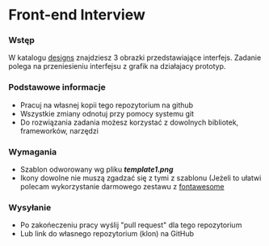 # Front-end Interview

### Wstęp

W katalogu [designs](./designs) znajdziesz 3 obrazki przedstawiające interfejs. Zadanie polega na przeniesieniu interfejsu z grafik na działajacy prototyp.

### Podstawowe informacje

- Pracuj na własnej kopii tego repozytorium na github
- Wszystkie zmiany odnotuj przy pomocy systemu git
- Do rozwiązania zadania możesz korzystać z dowolnych bibliotek, frameworków, narzędzi

### Wymagania 

- Szablon odworowany wg pliku ***template1.png***
- Ikony dowolne nie muszą zgadzać się z tymi z szablonu (Jeżeli to ułatwi polecam wykorzystanie darmowego zestawu z [fontawesome](https://fontawesome.com/)

### Wysyłanie

- Po zakońeczeniu pracy wyślij "pull request" dla tego repozytorium
- Lub link do własnego repozytorium (klon) na GitHub
